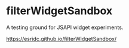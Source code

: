 # filterWidgetSandbox
A testing ground for JSAPI widget experiments.

https://esridc.github.io/filterWidgetSandbox/